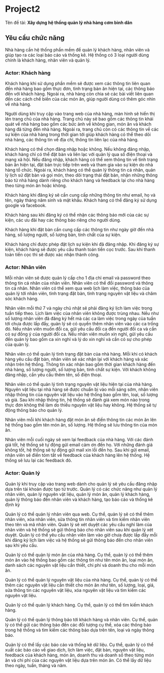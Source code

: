 # Project2

Tên đề tài: **Xây dựng hệ thống quản lý nhà hàng cơm bình dân**

## Yêu cầu chức năng

Nhà hàng cần hệ thống phần mềm để quản lý khách hàng, nhân viên và giúp tạo ra các loại báo cáo và thống kê. Hệ thống có 3 loại người dùng chính là khách hàng, nhân viên và quản lý.

### Actor: Khách hàng

Khách hàng khi sử dụng phần mềm sẽ được xem các thông tin liên quan đến nhà hàng bao gồm thực đơn, tình trạng bàn ăn hiện tại, các thông báo đến với khách hàng. Ngoài ra, nhà hàng còn chia sẻ các bài viết liên quan đến các cách chế biến của các món ăn, giúp người dùng có thêm góc nhìn về nhà hàng.

Người dùng khi truy cập vào trang web của nhà hàng, màn hình sẽ hiển thị lên trang chủ của nhà hàng. Trang chủ này sẽ bao gồm các thông tin khái quát về nhà hàng bao gồm các bức ảnh về không gian, món ăn và khách hàng đã từng đến nhà hàng. Ngoài ra, trang chủ còn có các thông tin về các sự kiện của nhà hàng trong thời gian tới giúp khách hàng có thể theo dõi nhà hàng, các thông tin về địa chỉ, thông tin liên lạc của nhà hàng.

Khách hàng có thể chọn đăng nhập hoặc không. Nếu không đăng nhập, khách hàng chỉ có thể đặt bàn và liên lạc với quản lý qua số điện thoại và mạng xã hội. Nếu đăng nhập, khách hàng có thể xem thông tin về tình trạng bàn ăn hiện tại, đặt bàn trực tiếp trên web và tham gia vào sự kiện do nhà hàng tổ chức. Ngoài ra, khách hàng có thể quản lý thông tin cá nhân, quản lý lịch sử đặt bàn và gọi món, theo dõi trạng thái đặt bàn, nhận những thông báo từ nhà hàng dành riêng cho khách hàng và feedback lại cho nhà hàng theo từng món ăn hoặc không.

Khách hàng khi đăng ký sẽ cần cung cấp những thông tin như email, họ và tên, ngày tháng năm sinh và mật khẩu. Khách hàng có thể đăng ký sử dụng google và facebook.

Khách hàng sau khi đăng ký có thể nhận các thông báo mới của các sự kiện, các ưu đãi hay các thông báo riêng cho người dùng.  

Khách hàng khi đặt bàn cần cung cấp các thông tin như ngày giờ đến nhà hàng, số lượng người, số lượng bàn, tính chất của sự kiện.

Khách hàng chỉ được phép đặt lịch sự kiện khi đã đăng nhập. Khi đăng ký sự kiện, khách hàng sẽ được yêu cầu thanh toán tiền cọc trước. Sau khi thanh toán tiền cọc thì sẽ được xác nhận thành công.

### Actor: Nhân viên

Mỗi nhân viên sẽ được quản lý cấp cho 1 địa chỉ email và password theo thông tin cá nhân của nhân viên. Nhân viên có thể đổi password và thông tin cá nhân. Nhân viên có thể xem qua web lịch làm việc, thông báo của quản lý tới nhân viên, tình trạng đặt bàn, tình trạng nguyên vật liệu và chăm sóc khách hàng.

Nhân viên mỗi thứ 7 và ngày chủ nhật sẽ phải đăng ký lịch làm việc trong tuần tiếp theo. Lịch làm việc của nhân viên không được trùng nhau. Nếu như số lượng nhân viên đã đăng ký hết mà các ca làm việc trong ngày của tuần tới chưa được lấp đầy, quản lý sẽ có quyền thêm nhân viên vào các ca trống đó. Nếu nhân viên muốn đổi ca, gửi yêu cầu đổi ca đến người đổi ca và cần có sự đồng ý của người đổi ca. Nếu nhân viên muốn xin nghỉ, gửi yêu cầu đến quản lý bao gồm ca xin nghỉ và lý do xin nghỉ và cần có sự cho phép của quản lý.

Nhân viên có thể quản lý tình trạng đặt bàn của nhà hàng. Mỗi khi có khách hàng yêu cầu đặt bàn, nhân viên sẽ xác nhận lại với khách hàng và xác nhận trên hệ thống. Thông tin xác nhận bao gồm thời gian khách hàng đến nhà hàng, số lượng người, số lượng bàn, tính chất sự kiện. Với khách không đăng nhập, cần yêu cầu thêm tên, số điện thoại.

Nhân viên có thể quản lý tình trạng nguyên vật liệu hiện tại của nhà hàng. Nguyên vật liệu tại nhà hàng sẽ được chuẩn bị vào mỗi sáng sớm, nhân viên nhập thông tin của nguyên vật liệu vào hệ thống bao gồm tên, loại, số lượng và giá. Sau khi nhập thông tin, hệ thống sẽ đánh giá xem món nào trong thực đơn không thể làm do thiếu nguyên vật liệu hay không. Hệ thống sẽ tự động thông báo cho quản lý.

Nhân viên mỗi khi khách hàng đặt món ăn sẽ điền thông tin các món ăn lên hệ thống bao gồm tên món ăn, số lượng. Hệ thống sẽ lưu thông tin của món ăn.

Nhân viên mỗi cuối ngày sẽ xem lại feedback của nhà hàng. Với các đánh giá tốt, hệ thống sẽ tự động gửi email cảm ơn đến họ. Với những đánh giá không tốt, hệ thống sẽ tự động gửi mail xin lỗi đến họ. Sau khi gửi email, nhân viên sẽ điền tóm tắt về feedback của khách hàng lên hệ thống. Hệ thống sẽ lưu lại các feedback đó.

### Actor: Quản lý

Quản lý khi truy cập vào trang web dành cho quản lý sẽ yêu cầu đăng nhập dựa trên tài khoản được tạo từ trước. Quản lý có các chức năng như quản lý nhân viên, quản lý nguyên vật liệu, quản lý món ăn, quản lý khách hàng, quản lý thông báo đến nhân viên và khách hàng, tạo báo cáo và thống kê định kỳ

Quản lý có thể quản lý nhân viên qua web. Cụ thể, quản lý sẽ có thể thêm nhân viên, xóa nhân viên, sửa thông tin nhân viên và tìm kiếm nhân viên theo tên và mã nhân viên. Quản lý sẽ xét duyệt các yêu cầu nghỉ làm của nhân viên và hệ thống sẽ gửi thông báo cho nhân viên sau khi quản lý xét duyệt. Quản lý có thể yêu cầu nhân viên làm vào giờ chưa được lấp đầy mỗi khi đăng ký lịch làm việc và hệ thống sẽ gửi thông báo đến cho nhân viên sạu khi yêu cầu.

Quản lý có thể quản lý món ăn của nhà hàng. Cụ thể, quản lý có thể thêm món ăn vào hệ thống bao gồm các thông tin như tên món ăn, loại món ăn, danh sách các nguyên vật liệu cần thiết, chi phí và doanh thu cho mỗi món ăn.

Quản lý có thể quản lý nguyên vật liệu của nhà hàng. Cụ thể, quản lý có thể thêm các nguyên vật liệu cần thiết cho món ăn như tên, số lượng, loại, giá, sửa thông tin các nguyên vật liệu, xóa nguyên vật liệu và tìm kiếm các nguyên vật liệu.

Quản lý có thể quản lý khách hàng. Cụ thể, quản lý có thể tìm kiếm khách hàng.

Quản lý có thể quản lý thông báo tới khách hàng và nhân viên. Cụ thể, quản lý có thể gửi các thông báo đến các đối tượng cụ thể, xóa các thông báo trong hệ thống và tìm kiếm các thông báo dựa trên tên, loại và ngày thông báo.

Quản lý có thể lấy các báo cáo và thống kê dữ liệu. Cụ thể, quản lý có thể xuất các báo cáo về giao dịch, lịch làm việc, đặt bàn, nguyên vật liệu, feedback của khách hàng, món ăn, doanh thu và doanh số theo từng món ăn và chi phí của các nguyên vật liệu dựa trên món ăn. Có thể lấy dữ liệu theo ngày, tuần, tháng và năm.
